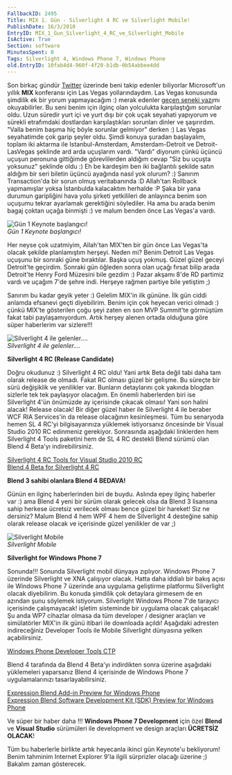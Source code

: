 ```yaml
---
FallbackID: 2495
Title: MIX 1. Gün - Silverlight 4 RC ve Silverlight Mobile!
PublishDate: 16/3/2010
EntryID: MIX_1_Gun_Silverlight_4_RC_ve_Silverlight_Mobile
IsActive: True
Section: software
MinutesSpent: 0
Tags: Silverlight 4, Windows Phone 7, Windows Phone
old.EntryID: 10fab4d4-960f-4f20-b1db-0b54abbee4dd
---
```

Son birkaç gündür [Twitter](http://www.twitter.com/daronyondem) üzerinde
beni takip edenler biliyorlar Microsoft'un yıllık **MIX** konferansı
için Las Vegas yollarındaydım. Las Vegas konusunda şimdilik ek bir yorum
yapmayacağım :) merak edenler [geçen seneki
yazı](http://daron.yondem.com/tr/post/0d6e2f91-2641-4a31-9cf8-59782990b2f7)mı
okuyabilirler. Bu seni benim için ilginç olan yolculukta karşılaştığım
sorunlar oldu. Uzun süredir yurt içi ve yurt dışı bir çok uçak seyahati
yapıyorum ve sürekli etrafımdaki dostlardan karşılaştıkları sorunları
dinler ve şaşırırdım. "Valla benim başıma hiç böyle sorunlar gelmiyor"
derken :) Las Vegas seyahatimde çok garip şeyler oldu. Şimdi konuya
şuradan başlayalım, toplam iki aktarma ile Istanbul-Amsterdam,
Amsterdam-Detroit ve Detroit-LasVegas şeklinde ard arda uçuşlarım vardı.
"Vardı" diyorum çünkü üçüncü uçuşun peronuna gittiğimde görevlilerden
aldığım cevap "Siz bu uçuşta yoksunuz" şeklinde oldu :) Eh be kardeşim
ben iki bağlantılı şekilde satın aldığım bir seri biletin üçüncü
ayağında nasıl yok olurum? :) Sanırım Transaction'da bir sorun olmuş
veritabanında :D Allah'tan Rollback yapmamışlar yoksa İstanbulda
kalacaktım herhalde :P Şaka bir yana durumun garipliğini hava yolu
şirketi yetkilileri de anlayınca benim son uçuşumu tekrar ayarlamak
gerektiğini söylediler. Ha ama bu arada benim bagaj çoktan uçağa
binmişti :) ve malum benden önce Las Vegas'a vardı.

![Gün 1 Keynote
başlangıcı!](http://cdn.daron.yondem.com/assets/2495/16032010_1.jpg)\
*Gün 1 Keynote başlangıcı!*

Her neyse çok uzatmiyim, Allah'tan MIX'ten bir gün önce Las Vegas'ta
olacak şekilde planlamıştım herşeyi. Neden mi? Benim Detroit Las Vegas
uçuşunu bir sonraki güne bıraktılar. Başka uçuş yokmuş. Güzel güzel
geceyi Detroit'te geçirdim. Sonraki gün öğleden sonra olan uçağı fırsat
bilip arada Detroit'te Henry Ford Müzesini bile gezdim :) Pazar akşamı
8'de RD partimiz vardı ve uçağım 7'de şehre indi. Herşeye rağmen partiye
bile yetiştim ;)

Sanırım bu kadar geyik yeter :) Gelelim MIX'in ilk gününe. İlk gün ciddi
anlamda efsanevi geçti diyebilirim. Benim için çok heyecan verici olmadı
:) çünkü MIX'te gösterilen çoğu şeyi zaten en son MVP Summit'te
görmüştüm fakat tabi paylaşamıyordum. Artık herşey alenen ortada
olduğuna göre süper haberlerim var sizlere!!!

![Silverlight 4 ile
gelenler....](http://cdn.daron.yondem.com/assets/2495/16032010_3.jpg)\
*Silverlight 4 ile gelenler....*

**Silverlight 4 RC (Release Candidate)**

Doğru okudunuz :) Silverlight 4 RC oldu! Yani artık Beta değil tabi daha
tam olarak release de olmadı. Fakat RC olması güzel bir gelişme. Bu
süreçte bir sürü değişiklik ve yenilikler var. Bunların detaylarını çok
yakında blogdan sizlerle tek tek paylaşıyor olacağım. En önemli
haberlerden biri ise Silverlight 4'ün önümüzde ay içerisinde çıkacak
olması! Yani son halini alacak! Release olacak! Bir diğer güzel haber
ile Silverlight 4 ile beraber WCF RIA Services'in da release olacağının
kesinleşmesi. Tüm bu senaryoda hemen SL 4 RC'yi bilgisayarınıza yüklemek
istiyorsanız öncesinde bir Visual Studio 2010 RC edinmeniz gerekiyor.
Sonrasında aşağıdaki linklerden hem Silverlight 4 Tools paketini hem de
SL 4 RC destekli Blend sürümü olan Blend 4 Beta'yı indirebilirsiniz.

[Silverlight 4 RC Tools for Visual Studio 2010
RC](http://go.microsoft.com/fwlink/?LinkID=141284)\
 [Blend 4 Beta for Silverlight 4
RC](http://go.microsoft.com/fwlink/?LinkId=169446)

**Blend 3 sahibi olanlara Blend 4 BEDAVA!**

Günün en ilginç haberlerinden biri de buydu. Aslında epey ilginç
haberler var :) ama Blend 4 yeni bir sürüm olarak gelecek olsa da Blend
3 lisansına sahip herkese ücretsiz verilecek olması bence güzel bir
hareket! Siz ne dersiniz? Malum Blend 4 hem WPF 4 hem de Silverlight 4
desteğine sahip olarak release olacak ve içerisinde güzel yenilikler de
var ;)

![Silverlight
Mobile](http://cdn.daron.yondem.com/assets/2495/16032010_2.jpg)\
*Silverlight Mobile*

**Silverlight for Windows Phone 7**

Sonunda!!! Sonunda Silverlight mobil dünyaya zıplıyor. Windows Phone 7
üzerinde Silverlight ve XNA çalışıyor olacak. Hatta daha iddialı bir
bakış açısı ile Windows Phone 7 üzerinde ana uygulama geliştirme
platformu Silverlight olacak diyebilirim. Bu konuda şimdilik çok
detaylara girmesem de en azından şunu söylemek istiyorum. Silverlight
Windows Phone 7'de tarayıcı içerisinde çalışmayacak! işletim sisteminde
bir uygulama olacak çalışacak! Şu anda WP7 cihazlar olmasa da tüm
developer / designer araçları ve simülatörler MIX'in ilk günü itibari
ile downloada açıldı! Aşağıdaki adresten indireceğiniz Developer Tools
ile Mobile Silverlight dünyasına yelken açabilirsiniz.

[Windows Phone Developer Tools
CTP](http://www.microsoft.com/downloads/details.aspx?FamilyID=2338b5d1-79d8-46af-b828-380b0f854203&displaylang=en)

Blend 4 tarafında da Blend 4 Beta'yı indirdikten sonra üzerine aşağıdaki
yüklemeleri yaparsanız Blend 4 içerisinde de Windows Phone 7
uygulamalarınızı tasarlayabilirsiniz.

[Expression Blend Add-in Preview for Windows
Phone](http://www.microsoft.com/downloads/details.aspx?FamilyID=47f5c718-9dec-4557-9687-619c0fdd3d4f&displaylang=en)\
 [Expression Blend Software Development Kit (SDK) Preview for Windows
Phone](http://www.microsoft.com/downloads/details.aspx?FamilyID=86370108-4c14-42ee-8855-226e5dd9b85b&displaylang=en)

Ve süper bir haber daha !!! **Windows Phone 7 Development** için özel
**Blend** ve **Visual Studio** sürümüleri ile development ve design
araçları **ÜCRETSİZ OLACAK**!

Tüm bu haberlerle birlikte artık heyecanla ikinci gün Keynote'u
bekliyorum! Benim tahminim Internet Explorer 9'la ilgili sürprizler
olacağı üzerine ;) Bakalım zaman gösterecek.


